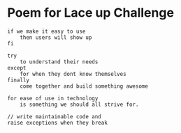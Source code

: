 # Poem for Lace up Challenge

```
if we make it easy to use
    then users will show up
fi
```

```
try
    to understand their needs
except
    for when they dont know themselves
finally
    come together and build something awesome
```


```
for ease of use in technology
    is something we should all strive for.
```

```
// write maintainable code and 
raise exceptions when they break
```
